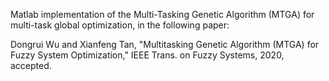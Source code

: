 Matlab implementation of the Multi-Tasking Genetic Algorithm (MTGA) for multi-task global optimization, in the following paper:

Dongrui Wu and Xianfeng Tan, "Multitasking Genetic Algorithm (MTGA) for Fuzzy System Optimization," IEEE Trans. on Fuzzy Systems, 2020, accepted.
